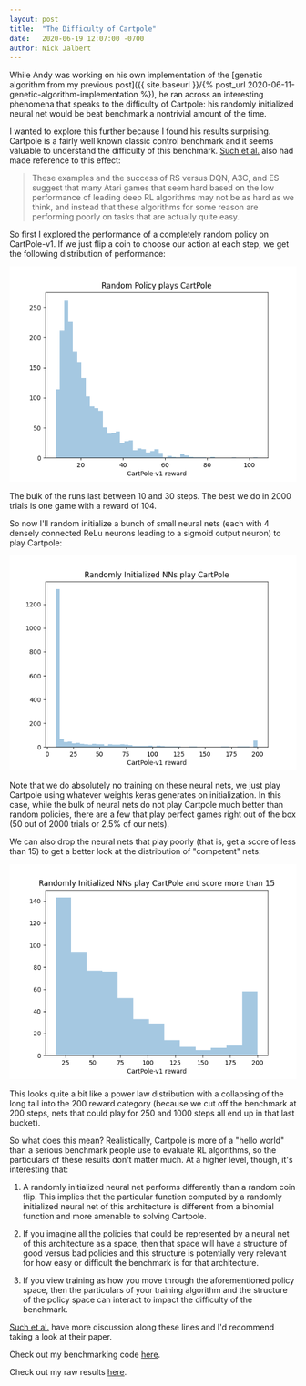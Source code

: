 ```yaml
---
layout: post
title:  "The Difficulty of Cartpole"
date:   2020-06-19 12:07:00 -0700
author: Nick Jalbert
---
```


While Andy was working on his own implementation of the [genetic algorithm from my previous post]({{ site.baseurl }}/{% post_url
2020-06-11-genetic-algorithm-implementation %}), he ran across an interesting
phenomena that speaks to the difficulty of Cartpole: his randomly initialized
neural net would be beat benchmark a nontrivial amount of the time.

I wanted to explore this further because I found his results surprising.
Cartpole is a fairly well known classic control benchmark and it seems
valuable to understand the difficulty of this benchmark.  [Such et
al.](https://arxiv.org/pdf/1712.06567.pdf) also had made reference to this
effect:

> These examples and the success of RS versus DQN, A3C, and ES suggest that
> many Atari games that seem hard based on the low performance of leading deep
> RL algorithms may not be as hard as we think, and instead that these
> algorithms for some reason are performing poorly on tasks that are actually
> quite easy.  

So first I explored the performance of a completely random policy on
CartPole-v1.  If we just flip a coin to choose our action at each step, we get
the following distribution of performance:


![Random Policy on Cartpole](https://raw.githubusercontent.com/nickjalbert/reading/master/code/genetic_algos/cartpole_difficulty/random-results.png)

The bulk of the runs last between 10 and 30 steps.  The best we do in 2000
trials is one game with a reward of 104.

So now I'll random initialize a bunch of small neural nets (each with 4
densely connected ReLu neurons leading to a sigmoid output neuron) to play
Cartpole:

![Random NN on Cartpole](https://raw.githubusercontent.com/nickjalbert/reading/master/code/genetic_algos/cartpole_difficulty/nn-results.png)

Note that we do absolutely no training on these neural nets, we just play
Cartpole using whatever weights keras generates on initialization.  In this
case, while the bulk of neural nets do not play Cartpole much better than
random policies, there are a few that play perfect games right out of the box
(50 out of 2000 trials or 2.5% of our nets).

We can also drop the neural nets that play poorly (that is, get a score of
less than 15) to get a better look at the distribution of "competent" nets:

![Competent NN on Cartpole](https://raw.githubusercontent.com/nickjalbert/reading/master/code/genetic_algos/cartpole_difficulty/nn-results-gt-15.png)

This looks quite a bit like a power law distribution with a collapsing of the
long tail into the 200 reward category (because we cut off the benchmark at
200 steps, nets that could play for 250 and 1000 steps all end up in that last
bucket).

So what does this mean?  Realistically, Cartpole is more of a "hello world"
than a serious benchmark people use to evaluate RL algorithms, so the
particulars of these results don't matter much.  At a higher level, though,
it's interesting that:

1. A randomly initialized neural net performs differently than a random coin
   flip.  This implies that the particular function computed by a randomly
   initialized neural net of this architecture is different from a binomial
   function and more amenable to solving Cartpole.

2. If you imagine all the policies that could be represented by a neural net of
   this architecture as a space, then that space will have a structure of good
   versus bad policies and this structure is potentially very relevant for how
   easy or difficult the benchmark is for that architecture.  

3. If you view training as how you move through the aforementioned policy
   space, then the particulars of your training algorithm and the structure of
   the policy space can interact to impact the difficulty of the benchmark.

[Such et al.](https://arxiv.org/pdf/1712.06567.pdf) have more discussion along
these lines and I'd recommend taking a look at their paper.

Check out my benchmarking code
[here](https://github.com/nickjalbert/reading/blob/master/code/genetic_algos/cartpole_difficulty/cartpole_difficulty.py).

Check out my raw results 
[here](https://github.com/nickjalbert/reading/blob/master/code/genetic_algos/cartpole_difficulty/RESULTS_RAW.md).
